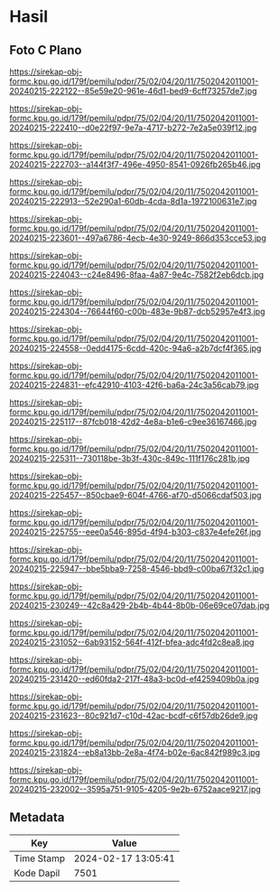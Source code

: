 # Hasil

## Foto C Plano

https://sirekap-obj-formc.kpu.go.id/179f/pemilu/pdpr/75/02/04/20/11/7502042011001-20240215-222122--85e59e20-961e-46d1-bed9-6cff73257de7.jpg

https://sirekap-obj-formc.kpu.go.id/179f/pemilu/pdpr/75/02/04/20/11/7502042011001-20240215-222410--d0e22f97-9e7a-4717-b272-7e2a5e039f12.jpg

https://sirekap-obj-formc.kpu.go.id/179f/pemilu/pdpr/75/02/04/20/11/7502042011001-20240215-222703--a144f3f7-496e-4950-8541-0926fb265b46.jpg

https://sirekap-obj-formc.kpu.go.id/179f/pemilu/pdpr/75/02/04/20/11/7502042011001-20240215-222913--52e290a1-60db-4cda-8d1a-1972100631e7.jpg

https://sirekap-obj-formc.kpu.go.id/179f/pemilu/pdpr/75/02/04/20/11/7502042011001-20240215-223601--497a6786-4ecb-4e30-9249-866d353cce53.jpg

https://sirekap-obj-formc.kpu.go.id/179f/pemilu/pdpr/75/02/04/20/11/7502042011001-20240215-224043--c24e8496-8faa-4a87-9e4c-7582f2eb6dcb.jpg

https://sirekap-obj-formc.kpu.go.id/179f/pemilu/pdpr/75/02/04/20/11/7502042011001-20240215-224304--76644f60-c00b-483e-9b87-dcb52957e4f3.jpg

https://sirekap-obj-formc.kpu.go.id/179f/pemilu/pdpr/75/02/04/20/11/7502042011001-20240215-224558--0edd4175-6cdd-420c-94a6-a2b7dcf4f365.jpg

https://sirekap-obj-formc.kpu.go.id/179f/pemilu/pdpr/75/02/04/20/11/7502042011001-20240215-224831--efc42910-4103-42f6-ba6a-24c3a56cab79.jpg

https://sirekap-obj-formc.kpu.go.id/179f/pemilu/pdpr/75/02/04/20/11/7502042011001-20240215-225117--87fcb018-42d2-4e8a-b1e6-c9ee36167466.jpg

https://sirekap-obj-formc.kpu.go.id/179f/pemilu/pdpr/75/02/04/20/11/7502042011001-20240215-225311--730118be-3b3f-430c-849c-111f176c281b.jpg

https://sirekap-obj-formc.kpu.go.id/179f/pemilu/pdpr/75/02/04/20/11/7502042011001-20240215-225457--850cbae9-604f-4766-af70-d5066cdaf503.jpg

https://sirekap-obj-formc.kpu.go.id/179f/pemilu/pdpr/75/02/04/20/11/7502042011001-20240215-225755--eee0a546-895d-4f94-b303-c837e4efe26f.jpg

https://sirekap-obj-formc.kpu.go.id/179f/pemilu/pdpr/75/02/04/20/11/7502042011001-20240215-225947--bbe5bba9-7258-4546-bbd9-c00ba67f32c1.jpg

https://sirekap-obj-formc.kpu.go.id/179f/pemilu/pdpr/75/02/04/20/11/7502042011001-20240215-230249--42c8a429-2b4b-4b44-8b0b-06e69ce07dab.jpg

https://sirekap-obj-formc.kpu.go.id/179f/pemilu/pdpr/75/02/04/20/11/7502042011001-20240215-231052--6ab93152-564f-412f-bfea-adc4fd2c8ea8.jpg

https://sirekap-obj-formc.kpu.go.id/179f/pemilu/pdpr/75/02/04/20/11/7502042011001-20240215-231420--ed60fda2-217f-48a3-bc0d-ef4259409b0a.jpg

https://sirekap-obj-formc.kpu.go.id/179f/pemilu/pdpr/75/02/04/20/11/7502042011001-20240215-231623--80c921d7-c10d-42ac-bcdf-c6f57db26de9.jpg

https://sirekap-obj-formc.kpu.go.id/179f/pemilu/pdpr/75/02/04/20/11/7502042011001-20240215-231824--eb8a13bb-2e8a-4f74-b02e-6ac842f989c3.jpg

https://sirekap-obj-formc.kpu.go.id/179f/pemilu/pdpr/75/02/04/20/11/7502042011001-20240215-232002--3595a751-9105-4205-9e2b-6752aace9217.jpg


## Metadata

| Key        | Value               |
| ---------- | ------------------- |
| Time Stamp | 2024-02-17 13:05:41 |
| Kode Dapil | 7501                |



